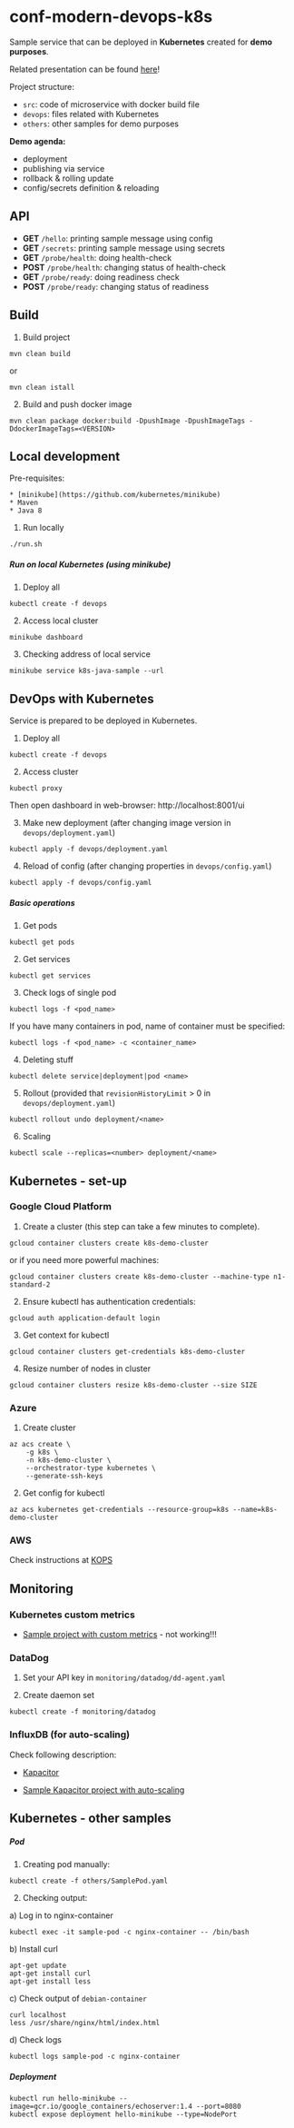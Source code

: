 # conf-modern-devops-k8s

Sample service that can be deployed in **Kubernetes** created for **demo purposes**.

Related presentation can be found [here](https://docs.google.com/presentation/d/1pOX8E1BLIDple6zvYGMR5v9Nceax4YD_sE_Jhdp8jTY/edit?usp=sharing)!

Project structure:

* `src`: code of microservice with docker build file
* `devops`: files related with Kubernetes
* `others`: other samples for demo purposes

**Demo agenda:**

* deployment 
* publishing via service
* rollback & rolling update
* config/secrets definition & reloading

## API

* **GET** `/hello`: printing sample message using config
* **GET** `/secrets`: printing sample message using secrets
* **GET** `/probe/health`: doing health-check
* **POST** `/probe/health`: changing status of health-check
* **GET** `/probe/ready`: doing readiness check
* **POST** `/probe/ready`: changing status of readiness

## Build

1) Build project

```
mvn clean build
```

or

```
mvn clean istall
```

2) Build and push docker image

```
mvn clean package docker:build -DpushImage -DpushImageTags -DdockerImageTags=<VERSION>
```

## Local development

Pre-requisites:

    * [minikube](https://github.com/kubernetes/minikube)
    * Maven
    * Java 8

1) Run locally

```
./run.sh
```

##### Run on local Kubernetes (using minikube)

1) Deploy all

```
kubectl create -f devops
```

2) Access local cluster

```
minikube dashboard
```

3) Checking address of local service

```
minikube service k8s-java-sample --url
```

## DevOps with Kubernetes

Service is prepared to be deployed in Kubernetes.

1) Deploy all

```
kubectl create -f devops
```

2) Access cluster

```
kubectl proxy
```

Then open dashboard in web-browser: http://localhost:8001/ui

3) Make new deployment (after changing image version in `devops/deployment.yaml`)

```
kubectl apply -f devops/deployment.yaml
```

4) Reload of config (after changing properties in `devops/config.yaml`)

```
kubectl apply -f devops/config.yaml
```

##### Basic operations

1) Get pods

```
kubectl get pods
```

2) Get services

```
kubectl get services
```

3) Check logs of single pod

```
kubectl logs -f <pod_name>
```

If you have many containers in pod, name of container must be specified:

```
kubectl logs -f <pod_name> -c <container_name>
```

4) Deleting stuff

```
kubectl delete service|deployment|pod <name>
```

5) Rollout (provided that `revisionHistoryLimit` > 0 in `devops/deployment.yaml`)

```
kubectl rollout undo deployment/<name>
```

6) Scaling 

```
kubectl scale --replicas=<number> deployment/<name>
```

## Kubernetes - set-up

### Google Cloud Platform

1) Create a cluster (this step can take a few minutes to complete).

```
gcloud container clusters create k8s-demo-cluster
```

or if you need more powerful machines:

```
gcloud container clusters create k8s-demo-cluster --machine-type n1-standard-2
```

2) Ensure kubectl has authentication credentials:

```
gcloud auth application-default login
```

3) Get context for kubectl

```
gcloud container clusters get-credentials k8s-demo-cluster 
```

4) Resize number of nodes in cluster

```
gcloud container clusters resize k8s-demo-cluster --size SIZE
```

### Azure

1) Create cluster

```
az acs create \ 
    -g k8s \
    -n k8s-demo-cluster \ 
    --orchestrator-type kubernetes \
    --generate-ssh-keys 
```

2) Get config for kubectl

```
az acs kubernetes get-credentials --resource-group=k8s --name=k8s-demo-cluster
```

### AWS

Check instructions at [KOPS](https://github.com/kubernetes/kops)

## Monitoring

### Kubernetes custom metrics 

* [Sample project with custom metrics](https://medium.com/@marko.luksa/kubernetes-autoscaling-based-on-custom-metrics-without-using-a-host-port-b783ed6241ac) - not working!!!

### DataDog

1) Set your API key in `monitoring/datadog/dd-agent.yaml`

2) Create daemon set

```
kubectl create -f monitoring/datadog
```

### InfluxDB (for auto-scaling)

Check following description:

* [Kapacitor](https://docs.influxdata.com/kapacitor/v1.1/nodes/k8s_autoscale_node/)

* [Sample Kapacitor project with auto-scaling](https://github.com/influxdata/k8s-kapacitor-autoscale)

## Kubernetes - other samples

##### Pod

1) Creating pod manually:

```
kubectl create -f others/SamplePod.yaml
```

2) Checking output:

a) Log in to nginx-container

```
kubectl exec -it sample-pod -c nginx-container -- /bin/bash
```

b) Install curl

```
apt-get update
apt-get install curl
apt-get install less
```

c) Check output of `debian-container`

```
curl localhost
less /usr/share/nginx/html/index.html
```

d) Check logs

```
kubectl logs sample-pod -c nginx-container
```

##### Deployment

```
kubectl run hello-minikube --image=gcr.io/google_containers/echoserver:1.4 --port=8080
kubectl expose deployment hello-minikube --type=NodePort
```